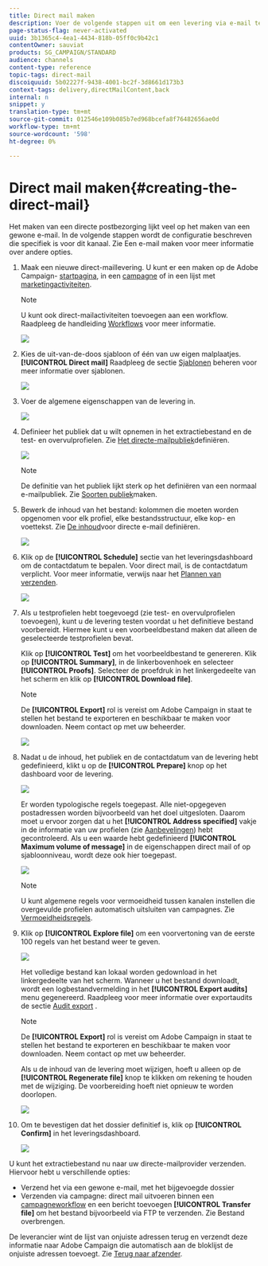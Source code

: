 ```yaml
---
title: Direct mail maken
description: Voer de volgende stappen uit om een levering via e-mail te maken in Adobe Campaign.
page-status-flag: never-activated
uuid: 3b1365c4-4ea1-4434-818b-05ff0c9b42c1
contentOwner: sauviat
products: SG_CAMPAIGN/STANDARD
audience: channels
content-type: reference
topic-tags: direct-mail
discoiquuid: 5b02227f-9438-4001-bc2f-3d8661d173b3
context-tags: delivery,directMailContent,back
internal: n
snippet: y
translation-type: tm+mt
source-git-commit: 012546e109b085b7ed968bcefa8f76482656ae0d
workflow-type: tm+mt
source-wordcount: '598'
ht-degree: 0%

---
```



# Direct mail maken{#creating-the-direct-mail}

Het maken van een directe postbezorging lijkt veel op het maken van een gewone e-mail. In de volgende stappen wordt de configuratie beschreven die specifiek is voor dit kanaal. Zie Een e-mail [](../../channels/using/creating-an-email.md) maken voor meer informatie over andere opties.

1. Maak een nieuwe direct-maillevering. U kunt er een maken op de Adobe Campaign- [startpagina](../../start/using/interface-description.md#home-page), in een [campagne](../../start/using/marketing-activities.md#creating-a-marketing-activity) of in een lijst met [marketingactiviteiten](../../start/using/programs-and-campaigns.md#creating-a-campaign).

   >[!NOTE]
   >
   >U kunt ook direct-mailactiviteiten toevoegen aan een workflow. Raadpleeg de handleiding [Workflows](../../automating/using/direct-mail-delivery.md) voor meer informatie.

   ![](assets/direct_mail_1.png)

1. Kies de uit-van-de-doos sjabloon of één van uw eigen malplaatjes. **[!UICONTROL Direct mail]** Raadpleeg de sectie [Sjablonen](../../start/using/marketing-activity-templates.md) beheren voor meer informatie over sjablonen.

   ![](assets/direct_mail_2.png)

1. Voer de algemene eigenschappen van de levering in.

   ![](assets/direct_mail_3.png)

1. Definieer het publiek dat u wilt opnemen in het extractiebestand en de test- en overvulprofielen. Zie [Het directe-mailpubliek](../../channels/using/defining-the-direct-mail-audience.md)definiëren.

   ![](assets/direct_mail_4.png)

   >[!NOTE]
   >
   >De definitie van het publiek lijkt sterk op het definiëren van een normaal e-mailpubliek. Zie [Soorten publiek](../../audiences/using/creating-audiences.md)maken.

1. Bewerk de inhoud van het bestand: kolommen die moeten worden opgenomen voor elk profiel, elke bestandsstructuur, elke kop- en voettekst. Zie [De inhoud](../../channels/using/defining-the-direct-mail-content.md)voor directe e-mail definiëren.

   ![](assets/direct_mail_5.png)

1. Klik op de **[!UICONTROL Schedule]** sectie van het leveringsdashboard om de contactdatum te bepalen. Voor direct mail, is de contactdatum verplicht. Voor meer informatie, verwijs naar het [Plannen van verzenden](../../sending/using/about-scheduling-messages.md).

   ![](assets/direct_mail_8.png)

1. Als u testprofielen hebt toegevoegd (zie test- en overvulprofielen [](../../channels/using/defining-the-direct-mail-audience.md#adding-test-and-trap-profiles)toevoegen), kunt u de levering testen voordat u het definitieve bestand voorbereidt. Hiermee kunt u een voorbeeldbestand maken dat alleen de geselecteerde testprofielen bevat.

   Klik op **[!UICONTROL Test]** om het voorbeeldbestand te genereren. Klik op **[!UICONTROL Summary]**, in de linkerbovenhoek en selecteer **[!UICONTROL Proofs]**. Selecteer de proefdruk in het linkergedeelte van het scherm en klik op **[!UICONTROL Download file]**.

   >[!NOTE]
   >
   >De **[!UICONTROL Export]** rol is vereist om Adobe Campaign in staat te stellen het bestand te exporteren en beschikbaar te maken voor downloaden. Neem contact op met uw beheerder.

   ![](assets/direct_mail_19.png)

1. Nadat u de inhoud, het publiek en de contactdatum van de levering hebt gedefinieerd, klikt u op de **[!UICONTROL Prepare]** knop op het dashboard voor de levering.

   ![](assets/direct_mail_16.png)

   Er worden typologische regels toegepast. Alle niet-opgegeven postadressen worden bijvoorbeeld van het doel uitgesloten. Daarom moet u ervoor zorgen dat u het **[!UICONTROL Address specified]** vakje in de informatie van uw profielen (zie [Aanbevelingen](../../channels/using/about-direct-mail.md#recommendations)) hebt gecontroleerd. Als u een waarde hebt gedefinieerd **[!UICONTROL Maximum volume of message]** in de eigenschappen direct mail of op sjabloonniveau, wordt deze ook hier toegepast.

   ![](assets/direct_mail_25.png)

   >[!NOTE]
   >
   >U kunt algemene regels voor vermoeidheid tussen kanalen instellen die overgevulde profielen automatisch uitsluiten van campagnes. Zie [Vermoeidheidsregels](../../sending/using/fatigue-rules.md).

1. Klik op **[!UICONTROL Explore file]** om een voorvertoning van de eerste 100 regels van het bestand weer te geven.

   ![](assets/direct_mail_18.png)

   Het volledige bestand kan lokaal worden gedownload in het linkergedeelte van het scherm. Wanneer u het bestand downloadt, wordt een logbestandvermelding in het **[!UICONTROL Export audits]** menu gegenereerd. Raadpleeg voor meer informatie over exportaudits de sectie [Audit export](../../administration/using/auditing-export-logs.md) .

   >[!NOTE]
   >
   >De **[!UICONTROL Export]** rol is vereist om Adobe Campaign in staat te stellen het bestand te exporteren en beschikbaar te maken voor downloaden. Neem contact op met uw beheerder.

   Als u de inhoud van de levering moet wijzigen, hoeft u alleen op de **[!UICONTROL Regenerate file]** knop te klikken om rekening te houden met de wijziging. De voorbereiding hoeft niet opnieuw te worden doorlopen.

   ![](assets/direct_mail_21.png)

1. Om te bevestigen dat het dossier definitief is, klik op **[!UICONTROL Confirm]** in het leveringsdashboard.

   ![](assets/direct_mail_20.png)

U kunt het extractiebestand nu naar uw directe-mailprovider verzenden. Hiervoor hebt u verschillende opties:

* Verzend het via een gewone e-mail, met het bijgevoegde dossier
* Verzenden via campagne: direct mail uitvoeren binnen een [campagneworkflow](../../automating/using/direct-mail-delivery.md) en een bericht toevoegen **[!UICONTROL Transfer file]** om het bestand bijvoorbeeld via FTP te verzenden. Zie Bestand [](../../automating/using/transfer-file.md)overbrengen.

De leverancier wint de lijst van onjuiste adressen terug en verzendt deze informatie naar Adobe Campaign die automatisch aan de bloklijst de onjuiste adressen toevoegt. Zie [Terug naar afzender](../../channels/using/return-to-sender.md).
